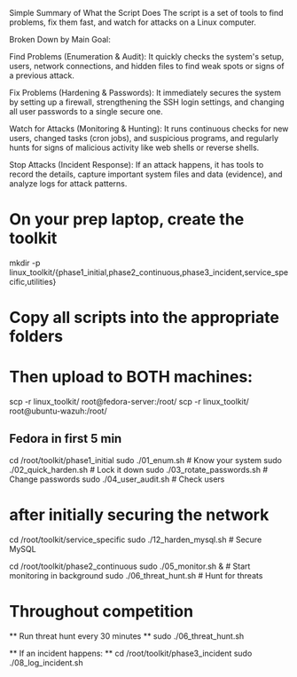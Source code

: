 Simple Summary of What the Script Does
The script is a set of tools to find problems, fix them fast, and watch for attacks on a Linux computer.

Broken Down by Main Goal:

Find Problems (Enumeration & Audit): It quickly checks the system's setup, users, network connections, and hidden files to find weak spots or signs of a previous attack.

Fix Problems (Hardening & Passwords): It immediately secures the system by setting up a firewall, strengthening the SSH login settings, and changing all user passwords to a single secure one.

Watch for Attacks (Monitoring & Hunting): It runs continuous checks for new users, changed tasks (cron jobs), and suspicious programs, and regularly hunts for signs of malicious activity like web shells or reverse shells.

Stop Attacks (Incident Response): If an attack happens, it has tools to record the details, capture important system files and data (evidence), and analyze logs for attack patterns.

# On your prep laptop, create the toolkit
mkdir -p linux_toolkit/{phase1_initial,phase2_continuous,phase3_incident,service_specific,utilities}

# Copy all scripts into the appropriate folders
# Then upload to BOTH machines:

scp -r linux_toolkit/ root@fedora-server:/root/
scp -r linux_toolkit/ root@ubuntu-wazuh:/root/

## Fedora in first 5 min ##
cd /root/toolkit/phase1_initial
sudo ./01_enum.sh              # Know your system
sudo ./02_quick_harden.sh      # Lock it down
sudo ./03_rotate_passwords.sh  # Change passwords
sudo ./04_user_audit.sh        # Check users

# after initially securing the network #
cd /root/toolkit/service_specific
sudo ./12_harden_mysql.sh      # Secure MySQL

cd /root/toolkit/phase2_continuous
sudo ./05_monitor.sh &         # Start monitoring in background
sudo ./06_threat_hunt.sh       # Hunt for threats

# Throughout competition #
 ** Run threat hunt every 30 minutes **
sudo ./06_threat_hunt.sh

 ** If an incident happens: **
cd /root/toolkit/phase3_incident
sudo ./08_log_incident.sh

